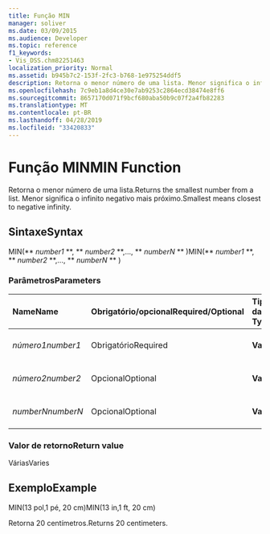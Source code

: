 ```yaml
---
title: Função MIN
manager: soliver
ms.date: 03/09/2015
ms.audience: Developer
ms.topic: reference
f1_keywords:
- Vis_DSS.chm82251463
localization_priority: Normal
ms.assetid: b945b7c2-153f-2fc3-b768-1e975254ddf5
description: Retorna o menor número de uma lista. Menor significa o infinito negativo mais próximo.
ms.openlocfilehash: 7c9eb1a8d4ce30e7ab9253c2864ecd38474e8ff6
ms.sourcegitcommit: 8657170d071f9bcf680aba50b9c07f2a4fb82283
ms.translationtype: MT
ms.contentlocale: pt-BR
ms.lasthandoff: 04/28/2019
ms.locfileid: "33420833"
---
```

# <a name="min-function"></a><span data-ttu-id="fa0f3-104">Função MIN</span><span class="sxs-lookup"><span data-stu-id="fa0f3-104">MIN Function</span></span>

<span data-ttu-id="fa0f3-105">Retorna o menor número de uma lista.</span><span class="sxs-lookup"><span data-stu-id="fa0f3-105">Returns the smallest number from a list.</span></span> <span data-ttu-id="fa0f3-106">Menor significa o infinito negativo mais próximo.</span><span class="sxs-lookup"><span data-stu-id="fa0f3-106">Smallest means closest to negative infinity.</span></span>
  
## <a name="syntax"></a><span data-ttu-id="fa0f3-107">Sintaxe</span><span class="sxs-lookup"><span data-stu-id="fa0f3-107">Syntax</span></span>

<span data-ttu-id="fa0f3-108">MIN(\*\* *number1* \*\*, \*\* *number2* \*\*,..., \*\* *numberN* \*\* )</span><span class="sxs-lookup"><span data-stu-id="fa0f3-108">MIN(\*\* *number1* \*\*, \*\* *number2* \*\*,..., \*\* *numberN* \*\* )</span></span> 
  
### <a name="parameters"></a><span data-ttu-id="fa0f3-109">Parâmetros</span><span class="sxs-lookup"><span data-stu-id="fa0f3-109">Parameters</span></span>

|<span data-ttu-id="fa0f3-110">**Name**</span><span class="sxs-lookup"><span data-stu-id="fa0f3-110">**Name**</span></span>|<span data-ttu-id="fa0f3-111">**Obrigatório/opcional**</span><span class="sxs-lookup"><span data-stu-id="fa0f3-111">**Required/Optional**</span></span>|<span data-ttu-id="fa0f3-112">**Tipo de dados**</span><span class="sxs-lookup"><span data-stu-id="fa0f3-112">**Data Type**</span></span>|<span data-ttu-id="fa0f3-113">**Descrição**</span><span class="sxs-lookup"><span data-stu-id="fa0f3-113">**Description**</span></span>|
|:-----|:-----|:-----|:-----|
| <span data-ttu-id="fa0f3-114">_número1_</span><span class="sxs-lookup"><span data-stu-id="fa0f3-114">_number1_</span></span> <br/> |<span data-ttu-id="fa0f3-115">Obrigatório</span><span class="sxs-lookup"><span data-stu-id="fa0f3-115">Required</span></span>  <br/> |<span data-ttu-id="fa0f3-116">**Varia**</span><span class="sxs-lookup"><span data-stu-id="fa0f3-116">**Varies**</span></span> <br/> |<span data-ttu-id="fa0f3-117">O primeiro número na lista.</span><span class="sxs-lookup"><span data-stu-id="fa0f3-117">The first number in the list.</span></span>  <br/> |
| <span data-ttu-id="fa0f3-118">_número2_</span><span class="sxs-lookup"><span data-stu-id="fa0f3-118">_number2_</span></span> <br/> |<span data-ttu-id="fa0f3-119">Opcional</span><span class="sxs-lookup"><span data-stu-id="fa0f3-119">Optional</span></span>  <br/> |<span data-ttu-id="fa0f3-120">**Varia**</span><span class="sxs-lookup"><span data-stu-id="fa0f3-120">**Varies**</span></span> <br/> | <span data-ttu-id="fa0f3-121">O segundo número na lista.</span><span class="sxs-lookup"><span data-stu-id="fa0f3-121">The second number in the list.</span></span>  <br/> |
| <span data-ttu-id="fa0f3-122">_numberN_</span><span class="sxs-lookup"><span data-stu-id="fa0f3-122">_numberN_</span></span> <br/> |<span data-ttu-id="fa0f3-123">Opcional</span><span class="sxs-lookup"><span data-stu-id="fa0f3-123">Optional</span></span>  <br/> |<span data-ttu-id="fa0f3-124">**Varia**</span><span class="sxs-lookup"><span data-stu-id="fa0f3-124">**Varies**</span></span> <br/> |<span data-ttu-id="fa0f3-125">O enésimo número na lista.</span><span class="sxs-lookup"><span data-stu-id="fa0f3-125">The nth number in the list.</span></span>  <br/> |
   
### <a name="return-value"></a><span data-ttu-id="fa0f3-126">Valor de retorno</span><span class="sxs-lookup"><span data-stu-id="fa0f3-126">Return value</span></span>

<span data-ttu-id="fa0f3-127">Várias</span><span class="sxs-lookup"><span data-stu-id="fa0f3-127">Varies</span></span>
  
## <a name="example"></a><span data-ttu-id="fa0f3-128">Exemplo</span><span class="sxs-lookup"><span data-stu-id="fa0f3-128">Example</span></span>

<span data-ttu-id="fa0f3-129">MIN(13 pol,1 pé, 20 cm)</span><span class="sxs-lookup"><span data-stu-id="fa0f3-129">MIN(13 in,1 ft, 20 cm)</span></span> 
  
<span data-ttu-id="fa0f3-130">Retorna 20 centímetros.</span><span class="sxs-lookup"><span data-stu-id="fa0f3-130">Returns 20 centimeters.</span></span> 
  

